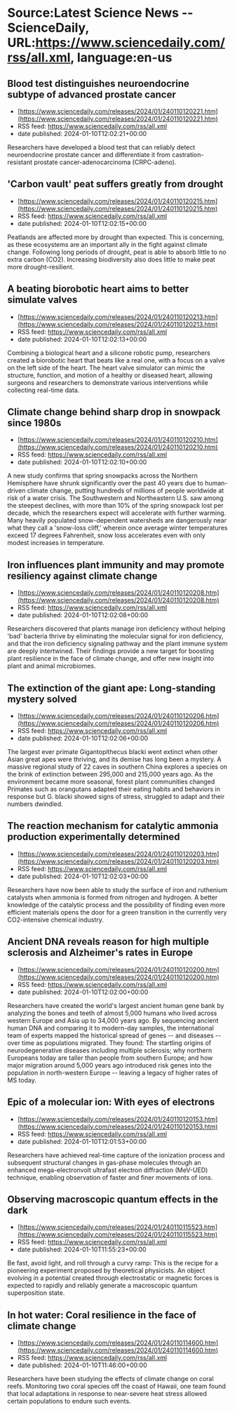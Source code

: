 # Source:Latest Science News -- ScienceDaily, URL:https://www.sciencedaily.com/rss/all.xml, language:en-us

## Blood test distinguishes neuroendocrine subtype of advanced prostate cancer
 - [https://www.sciencedaily.com/releases/2024/01/240110120221.htm](https://www.sciencedaily.com/releases/2024/01/240110120221.htm)
 - RSS feed: https://www.sciencedaily.com/rss/all.xml
 - date published: 2024-01-10T12:02:21+00:00

Researchers have developed a blood test that can reliably detect neuroendocrine prostate cancer and differentiate it from castration-resistant prostate cancer-adenocarcinoma (CRPC-adeno).

## 'Carbon vault' peat suffers greatly from drought
 - [https://www.sciencedaily.com/releases/2024/01/240110120215.htm](https://www.sciencedaily.com/releases/2024/01/240110120215.htm)
 - RSS feed: https://www.sciencedaily.com/rss/all.xml
 - date published: 2024-01-10T12:02:15+00:00

Peatlands are affected more by drought than expected. This is concerning, as these ecosystems are an important ally in the fight against climate change. Following long periods of drought, peat is able to absorb little to no extra carbon (CO2). Increasing biodiversity also does little to make peat more drought-resilient.

## A beating biorobotic heart aims to better simulate valves
 - [https://www.sciencedaily.com/releases/2024/01/240110120213.htm](https://www.sciencedaily.com/releases/2024/01/240110120213.htm)
 - RSS feed: https://www.sciencedaily.com/rss/all.xml
 - date published: 2024-01-10T12:02:13+00:00

Combining a biological heart and a silicone robotic pump, researchers created a biorobotic heart that beats like a real one, with a focus on a valve on the left side of the heart. The heart valve simulator can mimic the structure, function, and motion of a healthy or diseased heart, allowing surgeons and researchers to demonstrate various interventions while collecting real-time data.

## Climate change behind sharp drop in snowpack since 1980s
 - [https://www.sciencedaily.com/releases/2024/01/240110120210.htm](https://www.sciencedaily.com/releases/2024/01/240110120210.htm)
 - RSS feed: https://www.sciencedaily.com/rss/all.xml
 - date published: 2024-01-10T12:02:10+00:00

A new study confirms that spring snowpacks across the Northern Hemisphere have shrunk significantly over the past 40 years due to human-driven climate change, putting hundreds of millions of people worldwide at risk of a water crisis. The Southwestern and Northeastern U.S. saw among the steepest declines, with more than 10% of the spring snowpack lost per decade, which the researchers expect will accelerate with further warming. Many heavily populated snow-dependent watersheds are dangerously near what they call a 'snow-loss cliff,' wherein once average winter temperatures exceed 17 degrees Fahrenheit, snow loss accelerates even with only modest increases in temperature.

## Iron influences plant immunity and may promote resiliency against climate change
 - [https://www.sciencedaily.com/releases/2024/01/240110120208.htm](https://www.sciencedaily.com/releases/2024/01/240110120208.htm)
 - RSS feed: https://www.sciencedaily.com/rss/all.xml
 - date published: 2024-01-10T12:02:08+00:00

Researchers discovered that plants manage iron deficiency without helping 'bad' bacteria thrive by eliminating the molecular signal for iron deficiency, and that the iron deficiency signaling pathway and the plant immune system are deeply intertwined. Their findings provide a new target for boosting plant resilience in the face of climate change, and offer new insight into plant and animal microbiomes.

## The extinction of the giant ape: Long-standing mystery solved
 - [https://www.sciencedaily.com/releases/2024/01/240110120206.htm](https://www.sciencedaily.com/releases/2024/01/240110120206.htm)
 - RSS feed: https://www.sciencedaily.com/rss/all.xml
 - date published: 2024-01-10T12:02:06+00:00

The largest ever primate Gigantopithecus blacki went extinct when other Asian great apes were thriving, and its demise has long been a mystery. A massive regional study of 22 caves in southern China explores a species on the brink of extinction between 295,000 and 215,000 years ago. As the environment became more seasonal, forest plant communities changed Primates such as orangutans adapted their eating habits and behaviors in response but G. blacki showed signs of stress, struggled to adapt and their numbers dwindled.

## The reaction mechanism for catalytic ammonia production experimentally determined
 - [https://www.sciencedaily.com/releases/2024/01/240110120203.htm](https://www.sciencedaily.com/releases/2024/01/240110120203.htm)
 - RSS feed: https://www.sciencedaily.com/rss/all.xml
 - date published: 2024-01-10T12:02:03+00:00

Researchers have now been able to study the surface of iron and ruthenium catalysts when ammonia is formed from nitrogen and hydrogen. A better knowledge of the catalytic process and the possibility of finding even more efficient materials opens the door for a green transition in the currently very CO2-intensive chemical industry.

## Ancient DNA reveals reason for high multiple sclerosis and Alzheimer's rates in Europe
 - [https://www.sciencedaily.com/releases/2024/01/240110120200.htm](https://www.sciencedaily.com/releases/2024/01/240110120200.htm)
 - RSS feed: https://www.sciencedaily.com/rss/all.xml
 - date published: 2024-01-10T12:02:00+00:00

Researchers have created the world's largest ancient human gene bank by analyzing the bones and teeth of almost 5,000 humans who lived across western Europe and Asia up to 34,000 years ago. By sequencing ancient human DNA and comparing it to modern-day samples, the international team of experts mapped the historical spread of genes -- and diseases -- over time as populations migrated. They found: The startling origins of neurodegenerative diseases including multiple sclerosis; why northern Europeans today are taller than people from southern Europe; and how major migration around 5,000 years ago introduced risk genes into the population in north-western Europe -- leaving a legacy of higher rates of MS today.

## Epic of a molecular ion: With eyes of electrons
 - [https://www.sciencedaily.com/releases/2024/01/240110120153.htm](https://www.sciencedaily.com/releases/2024/01/240110120153.htm)
 - RSS feed: https://www.sciencedaily.com/rss/all.xml
 - date published: 2024-01-10T12:01:53+00:00

Researchers have achieved real-time capture of the ionization process and subsequent structural changes in gas-phase molecules through an enhanced mega-electronvolt ultrafast electron diffraction (MeV-UED) technique, enabling observation of faster and finer movements of ions.

## Observing macroscopic quantum effects in the dark
 - [https://www.sciencedaily.com/releases/2024/01/240110115523.htm](https://www.sciencedaily.com/releases/2024/01/240110115523.htm)
 - RSS feed: https://www.sciencedaily.com/rss/all.xml
 - date published: 2024-01-10T11:55:23+00:00

Be fast, avoid light, and roll through a curvy ramp: This is the recipe for a pioneering experiment proposed by theoretical physicists. An object evolving in a potential created through electrostatic or magnetic forces is expected to rapidly and reliably generate a macroscopic quantum superposition state.

## In hot water: Coral resilience in the face of climate change
 - [https://www.sciencedaily.com/releases/2024/01/240110114600.htm](https://www.sciencedaily.com/releases/2024/01/240110114600.htm)
 - RSS feed: https://www.sciencedaily.com/rss/all.xml
 - date published: 2024-01-10T11:46:00+00:00

Researchers have been studying the effects of climate change on coral reefs. Monitoring two coral species off the coast of Hawaii, one team found that local adaptations in response to near-severe heat stress allowed certain populations to endure such events.

